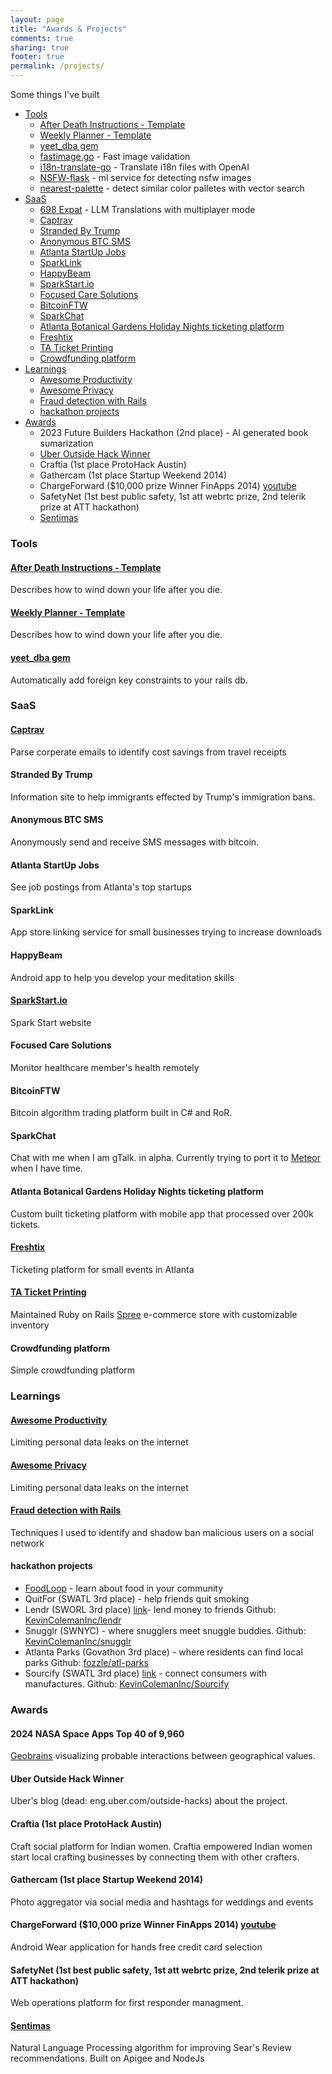 ```yaml
---
layout: page
title: "Awards & Projects"
comments: true
sharing: true
footer: true
permalink: /projects/
---
```


Some things I've built

- [Tools](#tools)
  - [After Death Instructions - Template](https://docs.google.com/document/d/1OrhYPW4b8iNkg-TMNJNc8DtmHnjAISzW5mThY9s2zMg/edit)
  - [Weekly Planner - Template](https://docs.google.com/document/d/15ICuJOQh4TJAgQfCyq7mq4xQJOH-p6Omq3kPvV3hDiw/edit)
  - [yeet_dba gem](https://github.com/kevincolemaninc/yeet_dba)
  - [fastimage.go](https://github.com/KevinColemanInc/fastimage.go) - Fast image validation
  - [i18n-translate-go](https://github.com/KevinColemanInc/i18n-translate-go) - Translate i18n files with OpenAI
  - [NSFW-flask](https://github.com/KevinColemanInc/NSFW-FLASK) - ml service for detecting nsfw images
  - [nearest-palette](https://github.com/KevinColemanInc/nearest-palette) - detect similar color palletes with vector search
- [SaaS](#saas)
  - [698 Expat](https://app.698expat.com) - LLM Translations with multiplayer mode
  - [Captrav](https://www.captrav.com)
  - [Stranded By Trump](#stranded-by-trump)
  - [Anonymous BTC SMS](#anonymous-btc-sms)
  - [Atlanta StartUp Jobs](#atlanta-startup-jobs)
  - [SparkLink](#sparklink)
  - [HappyBeam](#happybeam)
  - [SparkStart.io](https://www.sparkstart.io)
  - [Focused Care Solutions](#focused-care-solutions)
  - [BitcoinFTW](#bitcoinftw)
  - [SparkChat](#sparkchat)
  - [Atlanta Botanical Gardens Holiday Nights ticketing platform](#atlanta-botanical-gardens-holiday-nights-ticketing-platform)
  - [Freshtix](https://freshtix.com)
  - [TA Ticket Printing](https://taticketprinting.com)
  - [Crowdfunding platform](#crowdfunding-platform)
- [Learnings](#learnings)
  - [Awesome Productivity](https://github.com/KevinColemanInc/awesome-productivity)
  - [Awesome Privacy](https://github.com/KevinColemanInc/awesome-privacy)
  - [Fraud detection with Rails](/2019/02/07/fraud-detection.html)
  - [hackathon projects](#hackathon-projects)
- [Awards](#awards)
  - 2023 Future Builders Hackathon (2nd place) - AI generated book sumarization
  - [Uber Outside Hack Winner](#uber-outside-hack-winner)
  - Craftia (1st place ProtoHack Austin)
  - Gathercam (1st place Startup Weekend 2014)
  - ChargeForward ($10,000 prize Winner FinApps 2014) [youtube](https://www.youtube.com/watch?v=1y-D-5O2dcY)
  - SafetyNet (1st best public safety, 1st att webrtc prize, 2nd telerik prize at ATT hackathon)
  - [Sentimas](https://challengepost.com/software/sentimus-edegx)

### Tools

#### [After Death Instructions - Template](https://docs.google.com/document/d/1OrhYPW4b8iNkg-TMNJNc8DtmHnjAISzW5mThY9s2zMg/edit)

Describes how to wind down your life after you die.

#### [Weekly Planner - Template](https://docs.google.com/document/d/15ICuJOQh4TJAgQfCyq7mq4xQJOH-p6Omq3kPvV3hDiw/edit)

Describes how to wind down your life after you die.

#### [yeet_dba gem](https://github.com/kevincolemaninc/yeet_dba)

Automatically add foreign key constraints to your rails db.

### SaaS

#### [Captrav](https://www.captrav.com)

Parse corperate emails to identify cost savings from travel receipts

#### Stranded By Trump

Information site to help immigrants effected by Trump's immigration bans.

#### Anonymous BTC SMS

Anonymously send and receive SMS messages with bitcoin.

#### Atlanta StartUp Jobs

See job postings from Atlanta's top startups

#### SparkLink

App store linking service for small businesses trying to increase downloads

#### HappyBeam

Android app to help you develop your meditation skills

#### [SparkStart.io](https://www.sparkstart.io)

Spark Start website

#### Focused Care Solutions

Monitor healthcare member's health remotely

#### BitcoinFTW

Bitcoin algorithm trading platform built in C# and RoR.

#### SparkChat

Chat with me when I am gTalk. in alpha. Currently trying to port it to [Meteor](https://www.meteor.com/) when I have time.

#### Atlanta Botanical Gardens Holiday Nights ticketing platform

Custom built ticketing platform with mobile app that processed over 200k tickets.

#### [Freshtix](https://freshtix.com)

Ticketing platform for small events in Atlanta

#### [TA Ticket Printing](https://taticketprinting.com)

Maintained Ruby on Rails [Spree](https://spreecommerce.com/) e-commerce store with customizable inventory

#### Crowdfunding platform

Simple crowdfunding platform

### Learnings

#### [Awesome Productivity](https://github.com/KevinColemanInc/awesome-productivity)

Limiting personal data leaks on the internet

#### [Awesome Privacy](https://github.com/KevinColemanInc/awesome-privacy)

Limiting personal data leaks on the internet

#### [Fraud detection with Rails](/2019/02/07/fraud-detection.html)

Techniques I used to identify and shadow ban malicious users on a social network

#### hackathon projects

- [FoodLoop](/blog/2014/06/21/goodie-hack-number-2/) - learn about food in your community
- QuitFor (SWATL 3rd place) - help friends quit smoking
- Lendr (SWORL 3rd place) [link](https://lendrapp.herokuapp.com/)- lend money to friends Github: [KevinColemanInc/lendr](https://github.com/KevinColemanInc/lendr)
- Snugglr (SWNYC) - where snugglers meet snuggle buddies. Github: [KevinColemanInc/snugglr](https://github.com/KevinColemanInc/snugglr)
- Atlanta Parks (Govathon 3rd place) - where residents can find local parks Github: [fozzle/atl-parks](https://github.com/fozzle/atl-parks)
- Sourcify (SWATL 3rd place) [link](https://sourci.herokuapp.com/) - connect consumers with manufactures. Github: [KevinColemanInc/Sourcify](https://github.com/KevinColemanInc/Sourcify)

### Awards

#### 2024 NASA Space Apps Top 40 of 9,960

[Geobrains](https://www.spaceappschallenge.org/nasa-space-apps-2024/find-a-team/geobrains/) visualizing probable interactions between geographical values.

#### Uber Outside Hack Winner

Uber's blog (dead: eng.uber.com/outside-hacks) about the project.

#### Craftia (1st place ProtoHack Austin)

Craft social platform for Indian women. Craftia empowered Indian women start local crafting businesses by connecting them with other crafters.

#### Gathercam (1st place Startup Weekend 2014)

Photo aggregator via social media and hashtags for weddings and events

#### ChargeForward ($10,000 prize Winner FinApps 2014) [youtube](https://www.youtube.com/watch?v=1y-D-5O2dcY)

Android Wear application for hands free credit card selection

#### SafetyNet (1st best public safety, 1st att webrtc prize, 2nd telerik prize at ATT hackathon)

Web operations platform for first responder managment.

#### [Sentimas](https://challengepost.com/software/sentimus-edegx)

Natural Language Processing algorithm for improving Sear's Review recommendations.
Built on Apigee and NodeJs
